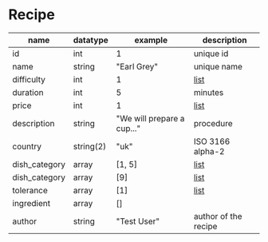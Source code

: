 # Recipe

| name          | datatype  | example                    | description                                       |
| ------------- | --------- | -------------------------- | ------------------------------------------------- |
| id            | int       | 1                          | unique id                                         |
| name          | string    | "Earl Grey"                | unique name                                       |
| difficulty    | int       | 1                          | [list](../database/smartcook_data_structure.json) |
| duration      | int       | 5                          | minutes                                           |
| price         | int       | 1                          | [list](../database/smartcook_data_structure.json) |
| description   | string    | "We will prepare a cup..." | procedure                                         |
| country       | string(2) | "uk"                       | ISO 3166 alpha-2                                  |
| dish_category | array     | [1, 5]                     | [list](../database/smartcook_data_structure.json) |
| dish_category | array     | [9]                        | [list](../database/smartcook_data_structure.json) |
| tolerance     | array     | [1]                        | [list](../database/smartcook_data_structure.json) |
| ingredient    | array     | []                         |                                                   |
| author        | string    | "Test User"                | author of the recipe                              |
